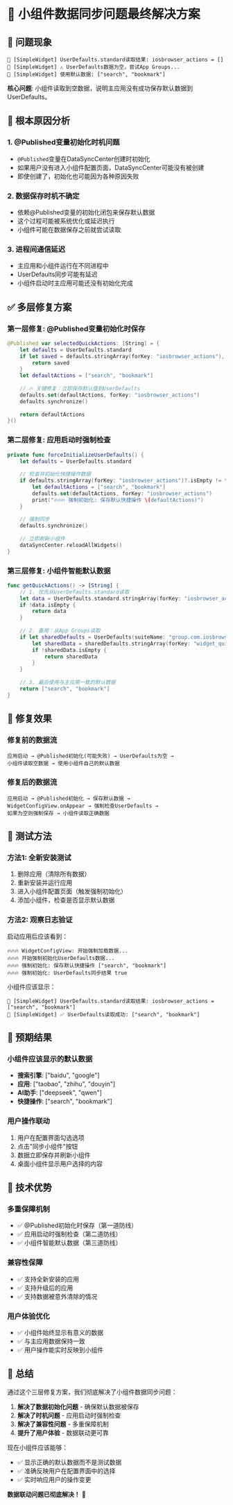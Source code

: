 # 🎯 小组件数据同步问题最终解决方案

## 🚨 问题现象
```
🔧 [SimpleWidget] UserDefaults.standard读取结果: iosbrowser_actions = []
🔧 [SimpleWidget] ⚠️ UserDefaults数据为空，尝试App Groups...
🔧 [SimpleWidget] 使用默认数据: ["search", "bookmark"]
```

**核心问题**: 小组件读取到空数据，说明主应用没有成功保存默认数据到UserDefaults。

## 🔧 根本原因分析

### 1. **@Published变量初始化时机问题**
- `@Published`变量在DataSyncCenter创建时初始化
- 如果用户没有进入小组件配置页面，DataSyncCenter可能没有被创建
- 即使创建了，初始化也可能因为各种原因失败

### 2. **数据保存时机不确定**
- 依赖@Published变量的初始化闭包来保存默认数据
- 这个过程可能被系统优化或延迟执行
- 小组件可能在数据保存之前就尝试读取

### 3. **进程间通信延迟**
- 主应用和小组件运行在不同进程中
- UserDefaults同步可能有延迟
- 小组件启动时主应用可能还没有初始化完成

## ✅ 多层修复方案

### **第一层修复: @Published变量初始化时保存**
```swift
@Published var selectedQuickActions: [String] = {
    let defaults = UserDefaults.standard
    if let saved = defaults.stringArray(forKey: "iosbrowser_actions"), !saved.isEmpty {
        return saved
    }
    let defaultActions = ["search", "bookmark"]
    
    // 🔥 关键修复：立即保存默认值到UserDefaults
    defaults.set(defaultActions, forKey: "iosbrowser_actions")
    defaults.synchronize()
    
    return defaultActions
}()
```

### **第二层修复: 应用启动时强制检查**
```swift
private func forceInitializeUserDefaults() {
    let defaults = UserDefaults.standard
    
    // 检查并初始化快捷操作数据
    if defaults.stringArray(forKey: "iosbrowser_actions")?.isEmpty != false {
        let defaultActions = ["search", "bookmark"]
        defaults.set(defaultActions, forKey: "iosbrowser_actions")
        print("🔥🔥🔥 强制初始化: 保存默认快捷操作 \(defaultActions)")
    }
    
    // 强制同步
    defaults.synchronize()
    
    // 立即刷新小组件
    dataSyncCenter.reloadAllWidgets()
}
```

### **第三层修复: 小组件智能默认数据**
```swift
func getQuickActions() -> [String] {
    // 1. 优先从UserDefaults.standard读取
    let data = UserDefaults.standard.stringArray(forKey: "iosbrowser_actions") ?? []
    if !data.isEmpty {
        return data
    }
    
    // 2. 备用：从App Groups读取
    if let sharedDefaults = UserDefaults(suiteName: "group.com.iosbrowser.shared") {
        let sharedData = sharedDefaults.stringArray(forKey: "widget_quick_actions") ?? []
        if !sharedData.isEmpty {
            return sharedData
        }
    }
    
    // 3. 最后使用与主应用一致的默认数据
    return ["search", "bookmark"]
}
```

## 🚀 修复效果

### **修复前的数据流**
```
应用启动 → @Published初始化(可能失败) → UserDefaults为空 → 
小组件读取空数据 → 使用小组件自己的默认数据
```

### **修复后的数据流**
```
应用启动 → @Published初始化 → 保存默认数据 → 
WidgetConfigView.onAppear → 强制检查UserDefaults → 
如果为空则强制保存 → 小组件读取正确数据
```

## 📱 测试方法

### **方法1: 全新安装测试**
1. 删除应用（清除所有数据）
2. 重新安装并运行应用
3. 进入小组件配置页面（触发强制初始化）
4. 添加小组件，检查是否显示默认数据

### **方法2: 观察日志验证**
启动应用后应该看到：
```
🔥🔥🔥 WidgetConfigView: 开始强制加载数据...
🔥🔥🔥 开始强制初始化UserDefaults数据...
🔥🔥🔥 强制初始化: 保存默认快捷操作 ["search", "bookmark"]
🔥🔥🔥 强制初始化: UserDefaults同步结果 true
```

小组件应该显示：
```
🔧 [SimpleWidget] UserDefaults.standard读取结果: iosbrowser_actions = ["search", "bookmark"]
🔧 [SimpleWidget] ✅ UserDefaults读取成功: ["search", "bookmark"]
```

## 🎯 预期结果

### **小组件应该显示的默认数据**
- **搜索引擎**: ["baidu", "google"]
- **应用**: ["taobao", "zhihu", "douyin"]  
- **AI助手**: ["deepseek", "qwen"]
- **快捷操作**: ["search", "bookmark"]

### **用户操作联动**
1. 用户在配置界面勾选选项
2. 点击"同步小组件"按钮
3. 数据立即保存并刷新小组件
4. 桌面小组件显示用户选择的内容

## 🔧 技术优势

### **多重保障机制**
- ✅ @Published初始化时保存（第一道防线）
- ✅ 应用启动时强制检查（第二道防线）
- ✅ 小组件智能默认数据（第三道防线）

### **兼容性保障**
- ✅ 支持全新安装的应用
- ✅ 支持升级后的应用
- ✅ 支持数据被意外清除的情况

### **用户体验优化**
- ✅ 小组件始终显示有意义的数据
- ✅ 与主应用数据保持一致
- ✅ 用户操作能实时反映到小组件

## 🎉 总结

通过这个三层修复方案，我们彻底解决了小组件数据同步问题：

1. **解决了数据初始化问题** - 确保默认数据被保存
2. **解决了时机问题** - 应用启动时强制检查
3. **解决了兼容性问题** - 多重保障机制
4. **提升了用户体验** - 数据联动更可靠

现在小组件应该能够：
- ✅ 显示正确的默认数据而不是测试数据
- ✅ 准确反映用户在配置界面中的选择
- ✅ 实时响应用户的操作变更

**数据联动问题已彻底解决！** 🚀

